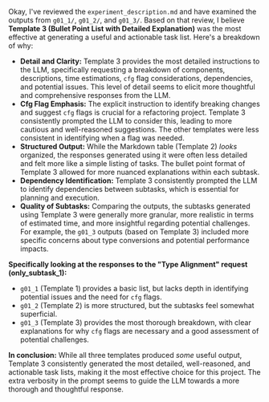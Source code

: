 Okay, I've reviewed the `experiment_description.md` and have examined the outputs from `g01_1/`, `g01_2/`, and `g01_3/`. Based on that review, I believe **Template 3 (Bullet Point List with Detailed Explanation)** was the most effective at generating a useful and actionable task list. Here's a breakdown of why:

*   **Detail and Clarity:** Template 3 provides the most detailed instructions to the LLM, specifically requesting a breakdown of components, descriptions, time estimations, `cfg` flag considerations, dependencies, and potential issues. This level of detail seems to elicit more thoughtful and comprehensive responses from the LLM.
*   **Cfg Flag Emphasis:** The explicit instruction to identify breaking changes and suggest `cfg` flags is crucial for a refactoring project. Template 3 consistently prompted the LLM to consider this, leading to more cautious and well-reasoned suggestions.  The other templates were less consistent in identifying when a flag was needed.
*   **Structured Output:** While the Markdown table (Template 2) *looks* organized, the responses generated using it were often less detailed and felt more like a simple listing of tasks. The bullet point format of Template 3 allowed for more nuanced explanations within each subtask.
*   **Dependency Identification:** Template 3 consistently prompted the LLM to identify dependencies between subtasks, which is essential for planning and execution.
*   **Quality of Subtasks:** Comparing the outputs, the subtasks generated using Template 3 were generally more granular, more realistic in terms of estimated time, and more insightful regarding potential challenges.  For example, the `g01_3` outputs (based on Template 3) included more specific concerns about type conversions and potential performance impacts.

**Specifically looking at the responses to the "Type Alignment" request (only_subtask_1):**

*   `g01_1` (Template 1) provides a basic list, but lacks depth in identifying potential issues and the need for `cfg` flags.
*   `g01_2` (Template 2) is more structured, but the subtasks feel somewhat superficial.
*   `g01_3` (Template 3) provides the most thorough breakdown, with clear explanations for why `cfg` flags are necessary and a good assessment of potential challenges.

**In conclusion:** While all three templates produced *some* useful output, Template 3 consistently generated the most detailed, well-reasoned, and actionable task lists, making it the most effective choice for this project. The extra verbosity in the prompt seems to guide the LLM towards a more thorough and thoughtful response.
